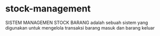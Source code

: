 # stock-management
SISTEM MANAGEMEN STOCK BARANG
adalah sebuah sistem yang digunakan untuk mengelola transaksi barang masuk dan barang keluar
